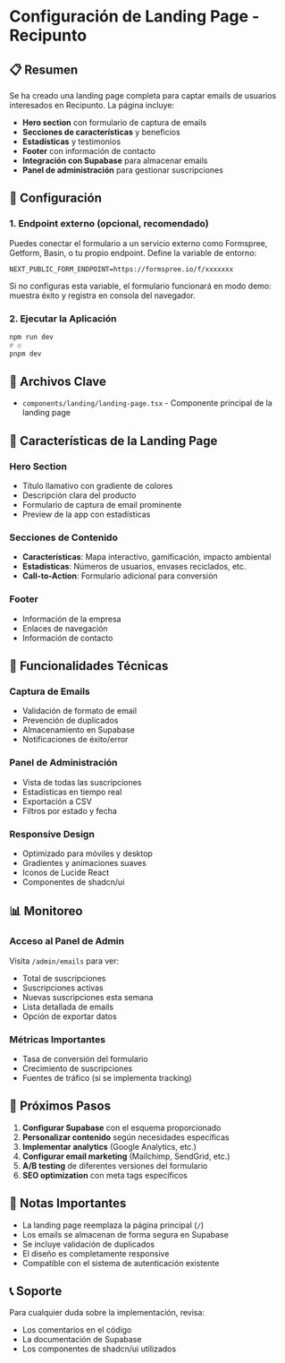 # Configuración de Landing Page - Recipunto

## 📋 Resumen

Se ha creado una landing page completa para captar emails de usuarios interesados en Recipunto. La página incluye:

- **Hero section** con formulario de captura de emails
- **Secciones de características** y beneficios
- **Estadísticas** y testimonios
- **Footer** con información de contacto
- **Integración con Supabase** para almacenar emails
- **Panel de administración** para gestionar suscripciones

## 🚀 Configuración

### 1. Endpoint externo (opcional, recomendado)

Puedes conectar el formulario a un servicio externo como Formspree, Getform, Basin, o tu propio endpoint. Define la variable de entorno:

```env
NEXT_PUBLIC_FORM_ENDPOINT=https://formspree.io/f/xxxxxxx
```

Si no configuras esta variable, el formulario funcionará en modo demo: muestra éxito y registra en consola del navegador.

### 2. Ejecutar la Aplicación

```bash
npm run dev
# o
pnpm dev
```

## 📁 Archivos Clave

- `components/landing/landing-page.tsx` - Componente principal de la landing page

## 🎨 Características de la Landing Page

### Hero Section
- Título llamativo con gradiente de colores
- Descripción clara del producto
- Formulario de captura de email prominente
- Preview de la app con estadísticas

### Secciones de Contenido
- **Características**: Mapa interactivo, gamificación, impacto ambiental
- **Estadísticas**: Números de usuarios, envases reciclados, etc.
- **Call-to-Action**: Formulario adicional para conversión

### Footer
- Información de la empresa
- Enlaces de navegación
- Información de contacto

## 🔧 Funcionalidades Técnicas

### Captura de Emails
- Validación de formato de email
- Prevención de duplicados
- Almacenamiento en Supabase
- Notificaciones de éxito/error

### Panel de Administración
- Vista de todas las suscripciones
- Estadísticas en tiempo real
- Exportación a CSV
- Filtros por estado y fecha

### Responsive Design
- Optimizado para móviles y desktop
- Gradientes y animaciones suaves
- Iconos de Lucide React
- Componentes de shadcn/ui

## 📊 Monitoreo

### Acceso al Panel de Admin
Visita `/admin/emails` para ver:
- Total de suscripciones
- Suscripciones activas
- Nuevas suscripciones esta semana
- Lista detallada de emails
- Opción de exportar datos

### Métricas Importantes
- Tasa de conversión del formulario
- Crecimiento de suscripciones
- Fuentes de tráfico (si se implementa tracking)

## 🎯 Próximos Pasos

1. **Configurar Supabase** con el esquema proporcionado
2. **Personalizar contenido** según necesidades específicas
3. **Implementar analytics** (Google Analytics, etc.)
4. **Configurar email marketing** (Mailchimp, SendGrid, etc.)
5. **A/B testing** de diferentes versiones del formulario
6. **SEO optimization** con meta tags específicos

## 🚨 Notas Importantes

- La landing page reemplaza la página principal (`/`)
- Los emails se almacenan de forma segura en Supabase
- Se incluye validación de duplicados
- El diseño es completamente responsive
- Compatible con el sistema de autenticación existente

## 📞 Soporte

Para cualquier duda sobre la implementación, revisa:
- Los comentarios en el código
- La documentación de Supabase
- Los componentes de shadcn/ui utilizados
